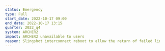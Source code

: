 ```yaml
---
status: Emergency
type: Full
start_date: 2022-10-17 09:00
end_date: 2022-10-17 13:15
quarter: 2022_q4
system: ARCHER2
impact: ARCHER2 unavailable to users
reason: Slingshot interconnect reboot to allow the return of failed links which are causing job failures
---
```




